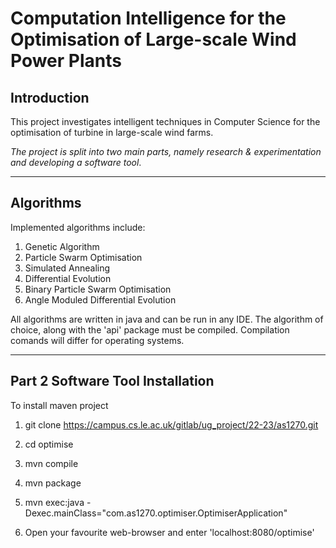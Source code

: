 # Computation Intelligence for the Optimisation of Large-scale Wind Power Plants

## **Introduction**

This project investigates intelligent techniques in Computer Science for the optimisation of turbine in large-scale wind farms.

*The project is split into two main parts, namely research & experimentation and developing a software tool*.

---

## Algorithms

Implemented algorithms include:

1. Genetic Algorithm
2. Particle Swarm Optimisation
3. Simulated Annealing
4. Differential Evolution
5. Binary Particle Swarm Optimisation
6. Angle Moduled Differential Evolution

All algorithms are written in java and can be run in any IDE. The algorithm of choice, along with the 'api' package must be compiled. Compilation comands will differ for operating systems.

---

## Part 2 Software Tool Installation

To install maven project

1.    git clone https://campus.cs.le.ac.uk/gitlab/ug_project/22-23/as1270.git
2.    cd optimise
3.    mvn compile
4.    mvn package
5.    mvn exec:java -Dexec.mainClass="com.as1270.optimiser.OptimiserApplication"

6. Open your favourite web-browser and enter 'localhost:8080/optimise'

